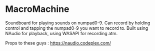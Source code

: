 # MacroMachine
Soundboard for playing sounds on numpad0-9. Can record by holding control and tapping the numpad0-9 you want to record to.
Built using NAudio for playback, using WASAPI for recording atm.

Props to these guys : https://naudio.codeplex.com/
